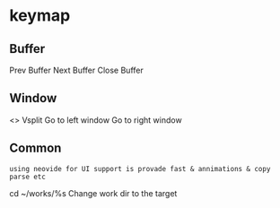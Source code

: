 # keymap

## Buffer
<C-i> Prev Buffer
<C-o> Next Buffer
<Space-b-d> Close Buffer


## Window 

<\> Vsplit
<C-h> Go to left window
<C-l> Go to right window


## Common
    using neovide for UI support is provade fast & annimations & copy parse etc

cd ~/works/%s Change work dir to the target

